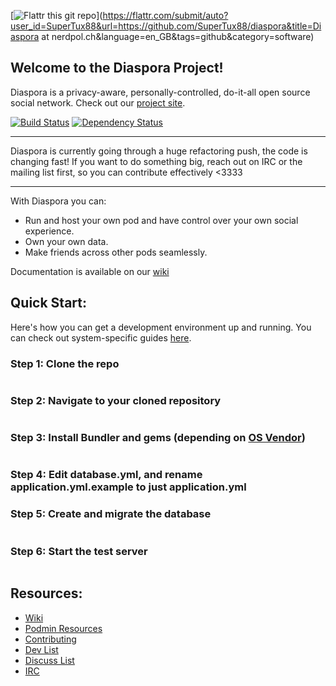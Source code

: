 [![Flattr this git repo](http://api.flattr.com/button/flattr-badge-large.png)](https://flattr.com/submit/auto?user_id=SuperTux88&url=https://github.com/SuperTux88/diaspora&title=Diaspora at nerdpol.ch&language=en_GB&tags=github&category=software)

## Welcome to the Diaspora Project!

Diaspora is a privacy-aware, personally-controlled, do-it-all open source social network. Check out our [project site](http://diasporaproject.org).

[![Build Status](https://secure.travis-ci.org/diaspora/diaspora.png)](http://travis-ci.org/diaspora/diaspora)
[![Dependency Status](https://gemnasium.com/diaspora/diaspora.png?travis)](https://gemnasium.com/diaspora/diaspora)

************************
Diaspora is currently going through a huge refactoring push, the code is changing fast!
If you want to do something big, reach out on IRC or the mailing list first, so you can contribute effectively <3333
************************

With Diaspora you can:

- Run and host your own pod and have control over your own social experience.
- Own your own data.
- Make friends across other pods seamlessly.

Documentation is available on our [wiki](https://github.com/diaspora/diaspora/wiki)

## Quick Start:

Here's how you can get a development environment up and running. You can check out system-specific guides [here](https://github.com/diaspora/diaspora/wiki/Installation-Guides).

### Step 1: Clone the repo 
```git clone git@github.com:diaspora/diaspora.git
```

### Step 2: Navigate to your cloned repository
```cd ../diaspora
```

### Step 3: Install Bundler and gems (depending on [OS Vendor](https://github.com/diaspora/diaspora/wiki/Installation-Guides))
```sudo gem install bundler && sudo bundle install
```

### Step 4: Edit database.yml, and rename application.yml.example to just application.yml 

### Step 5: Create and migrate the database
```rake db:create && rake db:migrate
```

### Step 6: Start the test server
```rails s
```

## Resources:

- [Wiki](https://github.com/diaspora/diaspora/wiki)
- [Podmin Resources](https://github.com/diaspora/diaspora/wiki/Podmin-Resources)
- [Contributing](https://github.com/diaspora/diaspora/wiki/Getting-Started-With-Contributing)
- [Dev List](https://groups.google.com/forum/?fromgroups#!forum/diaspora-dev)
- [Discuss List](https://groups.google.com/forum/?fromgroups#!forum/diaspora-discuss)
- [IRC](http://webchat.freenode.net?channels=diaspora-dev)
